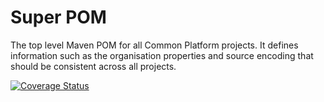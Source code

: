 # Super POM

The top level Maven POM for all Common Platform projects. It defines information such as the
organisation properties and source encoding that should be consistent across all projects.

[![Coverage Status](https://coveralls.io/repos/github/hmcts/cp-maven-super-pom/badge.svg?branch=main)](https://coveralls.io/github/hmcts/cp-maven-super-pom?branch=main)

